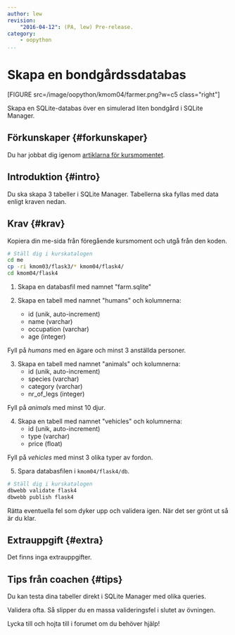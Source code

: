 ```yaml
---
author: lew
revision:
    "2016-04-12": (PA, lew) Pre-release.
category:
    - oopython
...
```

Skapa en bondgårdssdatabas
===================================

[FIGURE src=/image/oopython/kmom04/farmer.png?w=c5 class="right"]

Skapa en SQLite-databas över en simulerad liten bondgård i SQLite Manager.

<!--more-->


Förkunskaper {#forkunskaper}
-----------------------

Du har jobbat dig igenom [artiklarna för kursmomentet](oopython/kmom04#ovningar).



Introduktion {#intro}
-----------------------

Du ska skapa 3 tabeller i SQLite Manager. Tabellerna ska fyllas med data enligt kraven nedan.



Krav {#krav}
-----------------------

Kopiera din me-sida från föregående kursmoment och utgå från den koden.

```bash
# Ställ dig i kurskatalogen
cd me
cp -ri kmom03/flask3/* kmom04/flask4/
cd kmom04/flask4
```

1. Skapa en databasfil med namnet "farm.sqlite"

2. Skapa en tabell med namnet "humans" och kolumnerna:  
    * id (unik, auto-increment)  
    * name (varchar)  
    * occupation (varchar)  
    * age (integer)  

Fyll på _humans_ med en ägare och minst 3 anställda personer.  

3. Skapa en tabell med namnet "animals" och kolumnerna:  
    * id (unik, auto-increment)  
    * species (varchar)  
    * category (varchar)  
    * nr_of_legs (integer)  

Fyll på _animals_ med minst 10 djur.  

4. Skapa en tabell med namnet "vehicles" och kolumnerna:  
    * id (unik, auto-increment)  
    * type (varchar)  
    * price (float)  

Fyll på _vehicles_ med minst 3 olika typer av fordon.  

5. Spara databasfilen i `kmom04/flask4/db`.

```bash
# Ställ dig i kurskatalogen
dbwebb validate flask4
dbwebb publish flask4
```

Rätta eventuella fel som dyker upp och validera igen. När det ser grönt ut så är du klar.



Extrauppgift {#extra}
-----------------------

Det finns inga extrauppgifter.


Tips från coachen {#tips}
-----------------------

Du kan testa dina tabeller direkt i SQLite Manager med olika queries.

Validera ofta. Så slipper du en massa valideringsfel i slutet av övningen.

Lycka till och hojta till i forumet om du behöver hjälp!
